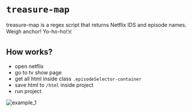 # `treasure-map`
 treasure-map is a regex script that returns Netflix IDS and episode names. Weigh anchor! Yo-ho-ho!☠️
 
 ## How works?
 - open netflix
 - go to tv show page
 - get all html inside class `.episodeSelector-container`
 - save html to `/html` inside project
 - run project

![example_1](https://user-images.githubusercontent.com/50876496/111928589-d2b70480-8a92-11eb-989c-0f9c8c8af019.jpg)
